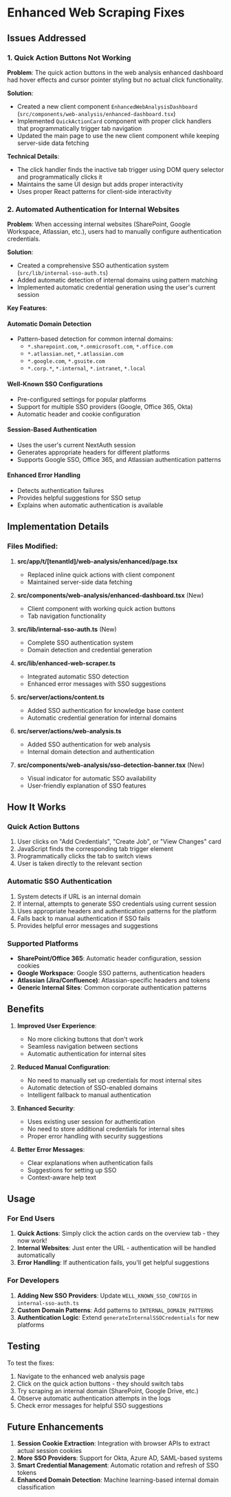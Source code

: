# Enhanced Web Scraping Fixes

## Issues Addressed

### 1. Quick Action Buttons Not Working

**Problem**: The quick action buttons in the web analysis enhanced dashboard had hover effects and cursor pointer styling but no actual click functionality.

**Solution**: 
- Created a new client component `EnhancedWebAnalysisDashboard` (`src/components/web-analysis/enhanced-dashboard.tsx`)
- Implemented `QuickActionCard` component with proper click handlers that programmatically trigger tab navigation
- Updated the main page to use the new client component while keeping server-side data fetching

**Technical Details**:
- The click handler finds the inactive tab trigger using DOM query selector and programmatically clicks it
- Maintains the same UI design but adds proper interactivity
- Uses proper React patterns for client-side interactivity

### 2. Automated Authentication for Internal Websites

**Problem**: When accessing internal websites (SharePoint, Google Workspace, Atlassian, etc.), users had to manually configure authentication credentials.

**Solution**: 
- Created a comprehensive SSO authentication system (`src/lib/internal-sso-auth.ts`)
- Added automatic detection of internal domains using pattern matching
- Implemented automatic credential generation using the user's current session

**Key Features**:

#### Automatic Domain Detection
- Pattern-based detection for common internal domains:
  - `*.sharepoint.com`, `*.onmicrosoft.com`, `*.office.com`
  - `*.atlassian.net`, `*.atlassian.com`
  - `*.google.com`, `*.gsuite.com`
  - `*.corp.*`, `*.internal`, `*.intranet`, `*.local`

#### Well-Known SSO Configurations
- Pre-configured settings for popular platforms
- Support for multiple SSO providers (Google, Office 365, Okta)
- Automatic header and cookie configuration

#### Session-Based Authentication
- Uses the user's current NextAuth session
- Generates appropriate headers for different platforms
- Supports Google SSO, Office 365, and Atlassian authentication patterns

#### Enhanced Error Handling
- Detects authentication failures
- Provides helpful suggestions for SSO setup
- Explains when automatic authentication is available

## Implementation Details

### Files Modified:

1. **src/app/t/[tenantId]/web-analysis/enhanced/page.tsx**
   - Replaced inline quick actions with client component
   - Maintained server-side data fetching

2. **src/components/web-analysis/enhanced-dashboard.tsx** (New)
   - Client component with working quick action buttons
   - Tab navigation functionality

3. **src/lib/internal-sso-auth.ts** (New)
   - Complete SSO authentication system
   - Domain detection and credential generation

4. **src/lib/enhanced-web-scraper.ts**
   - Integrated automatic SSO detection
   - Enhanced error messages with SSO suggestions

5. **src/server/actions/content.ts**
   - Added SSO authentication for knowledge base content
   - Automatic credential generation for internal domains

6. **src/server/actions/web-analysis.ts**
   - Added SSO authentication for web analysis
   - Internal domain detection and authentication

7. **src/components/web-analysis/sso-detection-banner.tsx** (New)
   - Visual indicator for automatic SSO availability
   - User-friendly explanation of SSO features

## How It Works

### Quick Action Buttons
1. User clicks on "Add Credentials", "Create Job", or "View Changes" card
2. JavaScript finds the corresponding tab trigger element
3. Programmatically clicks the tab to switch views
4. User is taken directly to the relevant section

### Automatic SSO Authentication
1. System detects if URL is an internal domain
2. If internal, attempts to generate SSO credentials using current session
3. Uses appropriate headers and authentication patterns for the platform
4. Falls back to manual authentication if SSO fails
5. Provides helpful error messages and suggestions

### Supported Platforms
- **SharePoint/Office 365**: Automatic header configuration, session cookies
- **Google Workspace**: Google SSO patterns, authentication headers
- **Atlassian (Jira/Confluence)**: Atlassian-specific headers and tokens
- **Generic Internal Sites**: Common corporate authentication patterns

## Benefits

1. **Improved User Experience**: 
   - No more clicking buttons that don't work
   - Seamless navigation between sections
   - Automatic authentication for internal sites

2. **Reduced Manual Configuration**:
   - No need to manually set up credentials for most internal sites
   - Automatic detection of SSO-enabled domains
   - Intelligent fallback to manual authentication

3. **Enhanced Security**:
   - Uses existing user session for authentication
   - No need to store additional credentials for internal sites
   - Proper error handling with security suggestions

4. **Better Error Messages**:
   - Clear explanations when authentication fails
   - Suggestions for setting up SSO
   - Context-aware help text

## Usage

### For End Users
1. **Quick Actions**: Simply click the action cards on the overview tab - they now work!
2. **Internal Websites**: Just enter the URL - authentication will be handled automatically
3. **Error Handling**: If authentication fails, you'll get helpful suggestions

### For Developers
1. **Adding New SSO Providers**: Update `WELL_KNOWN_SSO_CONFIGS` in `internal-sso-auth.ts`
2. **Custom Domain Patterns**: Add patterns to `INTERNAL_DOMAIN_PATTERNS`
3. **Authentication Logic**: Extend `generateInternalSSOCredentials` for new platforms

## Testing

To test the fixes:
1. Navigate to the enhanced web analysis page
2. Click on the quick action buttons - they should switch tabs
3. Try scraping an internal domain (SharePoint, Google Drive, etc.)
4. Observe automatic authentication attempts in the logs
5. Check error messages for helpful SSO suggestions

## Future Enhancements

1. **Session Cookie Extraction**: Integration with browser APIs to extract actual session cookies
2. **More SSO Providers**: Support for Okta, Azure AD, SAML-based systems
3. **Smart Credential Management**: Automatic rotation and refresh of SSO tokens
4. **Enhanced Domain Detection**: Machine learning-based internal domain classification 